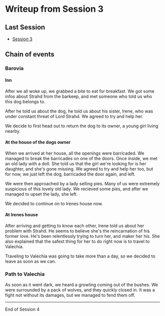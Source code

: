 # Writeup from Session 3

## Last Session

- [Session 3](session3.md)

## Chain of events

### Barovia 

#### Inn

After we all woke up, we grabbed a bite to eat for breakfast. We got some infos about Strahd from the barkeep, and met someone who told us who this dog belongs to.

After he told us about the dog, he told us about his sister, Irene, who was under constant threat of Lord Strahd. We agreed to try and help her.

We decide to first head out to return the dog to its owner, a young girl living nearby.

#### At the house of the dogs owner

When we arrived at her house, all the openings were barricaded.
We managed to break the barricades on one of the doors. Once inside, we met an old lady with a doll. She told us that the girl we're looking for is her daughter, and she's gone missing. We agreed to try and help her too, but for now, we just left the dog, barricaded the door again, and left.

We were then approached by a lady selling pies. Many of us were extremely suspicious of this lovely old lady. We recieved some pies, and after we managed to upset the lady, she left.

We decided to continue on to Irenes house now.

#### At Irenes house

After arriving and getting to know each other, Irene told us about her problem with Strahd. He seems to believe she's the reincarnation of his former love. He's been relentlessly trying to turn her, and maker her his.
She also explained that the safest thing for her to do right now is to travel to Valechia.

Traveling to Valechia was going to take more than a day, so we decided to leave as soon as we can.

### Path to Valechia

As soon as it went dark, we heard a growling coming out of the bushes. We were surrounded by a pack of wolves, and they quickly closed in.
It was a fight not without its damages, but we managed to fend them off.  

---

End of Session 4